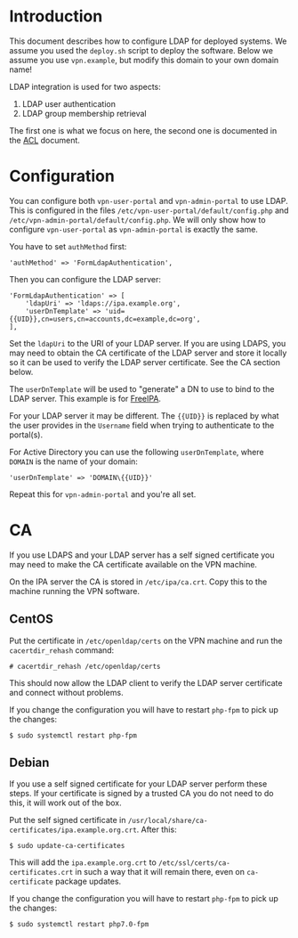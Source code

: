 # Introduction

This document describes how to configure LDAP for deployed systems. We assume 
you used the `deploy.sh` script to deploy the software. Below we assume you 
use `vpn.example`, but modify this domain to your own domain name!

LDAP integration is used for two aspects:

1. LDAP user authentication
2. LDAP group membership retrieval

The first one is what we focus on here, the second one is documented in the 
[ACL](ACL.md) document.

# Configuration

You can configure both `vpn-user-portal` and `vpn-admin-portal` to use LDAP. 
This is configured in the files `/etc/vpn-user-portal/default/config.php` and
`/etc/vpn-admin-portal/default/config.php`. We will only show how to configure
`vpn-user-portal` as `vpn-admin-portal` is exactly the same.

You have to set `authMethod` first:

    'authMethod' => 'FormLdapAuthentication',

Then you can configure the LDAP server:

    'FormLdapAuthentication' => [
        'ldapUri' => 'ldaps://ipa.example.org',
        'userDnTemplate' => 'uid={{UID}},cn=users,cn=accounts,dc=example,dc=org',
    ],

Set the `ldapUri` to the URI of your LDAP server. If you are using LDAPS, you 
may need to obtain the CA certificate of the LDAP server and store it 
locally so it can be used to verify the LDAP server certificate. See the
CA section below.

The `userDnTemplate` will be used to "generate" a DN to use to bind to the 
LDAP server. This example is for [FreeIPA](https://www.freeipa.org/).

For your LDAP server it may be different. The `{{UID}}` is replaced by what the 
user provides in the `Username` field when trying to authenticate to the 
portal(s).

For Active Directory you can use the following `userDnTemplate`, where `DOMAIN`
is the name of your domain:

    'userDnTemplate' => 'DOMAIN\{{UID}}'

Repeat this for `vpn-admin-portal` and you're all set.

# CA

If you use LDAPS and your LDAP server has a self signed certificate you may
need to make the CA certificate available on the VPN machine.

On the IPA server the CA is stored in `/etc/ipa/ca.crt`. Copy this to the 
machine running the VPN software.

## CentOS

Put the certificate in `/etc/openldap/certs` on the VPN machine and run the 
`cacertdir_rehash` command:

    # cacertdir_rehash /etc/openldap/certs

This should now allow the LDAP client to verify the LDAP server certificate 
and connect without problems.

If you change the configuration you will have to restart `php-fpm` to pick up
the changes:

    $ sudo systemctl restart php-fpm

## Debian

If you use a self signed certificate for your LDAP server perform these steps. 
If your certificate is signed by a trusted CA you do not need to do this, it
will work out of the box.

Put the self signed certificate in 
`/usr/local/share/ca-certificates/ipa.example.org.crt`. After this:
 
    $ sudo update-ca-certificates

This will add the `ipa.example.org.crt` to `/etc/ssl/certs/ca-certificates.crt` 
in such a way that it will remain there, even on `ca-certificate` package
updates.

If you change the configuration you will have to restart `php-fpm` to pick up
the changes:

    $ sudo systemctl restart php7.0-fpm

